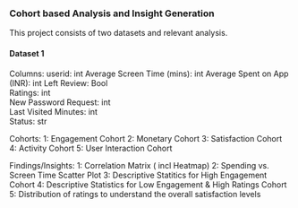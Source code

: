 ### Cohort based Analysis and Insight Generation

This project consists of two datasets and relevant analysis.

#### Dataset 1

Columns: 
    userid: int
    Average Screen Time (mins): int	
    Average Spent on App (INR): int	
    Left Review: Bool	
    Ratings: int	
    New Password Request: int	
    Last Visited Minutes: int	
    Status: str


Cohorts:
    1: Engagement Cohort
    2: Monetary Cohort
    3: Satisfaction Cohort
    4: Activity Cohort
    5: User Interaction Cohort

Findings/Insights:
    1: Correlation Matrix ( incl Heatmap)
    2: Spending vs. Screen Time Scatter Plot
    3: Descriptive Statitics for High Engagement Cohort
    4: Descriptive Statistics for Low Engagement & High Ratings Cohort
    5: Distribution of ratings to understand the overall satisfaction levels
